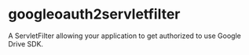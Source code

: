 googleoauth2servletfilter
=========================

A ServletFilter allowing your application to get authorized to use Google Drive SDK.
